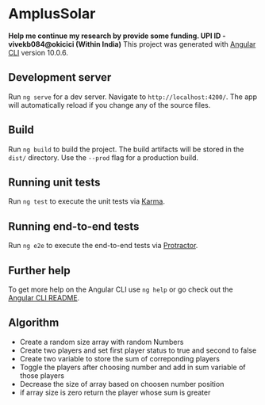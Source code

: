 # AmplusSolar

**Help me continue my research by provide some funding. UPI ID - vivekb084@okicici (Within India)**
This project was generated with [Angular CLI](https://github.com/angular/angular-cli) version 10.0.6.

## Development server

Run `ng serve` for a dev server. Navigate to `http://localhost:4200/`. The app will automatically reload if you change any of the source files.

## Build

Run `ng build` to build the project. The build artifacts will be stored in the `dist/` directory. Use the `--prod` flag for a production build.

## Running unit tests

Run `ng test` to execute the unit tests via [Karma](https://karma-runner.github.io).

## Running end-to-end tests

Run `ng e2e` to execute the end-to-end tests via [Protractor](http://www.protractortest.org/).

## Further help

To get more help on the Angular CLI use `ng help` or go check out the [Angular CLI README](https://github.com/angular/angular-cli/blob/master/README.md).

## Algorithm

* Create a random size array with random Numbers
* Create two players and set first player status to true and second to false
* Create two variable to store the sum of correponding players
* Toggle the players after choosing number and add in sum variable of those players
* Decrease the size of array based on choosen number position
* if array size is zero return the player whose sum is greater
